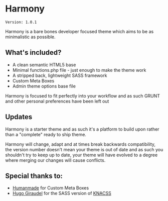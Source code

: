 <h1>Harmony</h1>

<code>Version: 1.0.1</code>

<p>Harmony is a bare bones developer focused theme which aims to be as minimalistic as possible.</p>

<h2>What's included?</h2>
<ul>
  <li>A clean semantic HTML5 base</li>
  <li>Minimal functions.php file - just enough to make the theme work</li>
  <li>A stripped back, lightweight SASS framework</li>
  <li>Custom Meta Boxes</li>
  <li>Admin theme options base file</li>
</ul>

<p>Harmony is focused to fit perfectly into your workflow and as such GRUNT and other personal preferences have been left out</p>

<h2>Updates</h2>

<p>Harmony is a starter theme and as such it's a platform to build upon rather than a "complete" ready to ship theme.</p>

<p>Harmony will change, adapt and at times break backwards compatibility, the version number doesn't mean your theme is out of date and as such you shouldn't try to keep up to date, your theme will have evolved to a degree where merging our changes will cause conflicts.</p>

<h2>Special thanks to:</h2>

<ul>
  <li><a href="https://github.com/humanmade/Custom-Meta-Boxes">Humanmade</a> for Custom Meta Boxes</li>
  <li><a href="https://github.com/HugoGiraudel/KNACSS-Sass">Hugo Giraudel</a> for the SASS version of <a href="http://www.knacss.com">KNACSS</a></li>
</ul>
